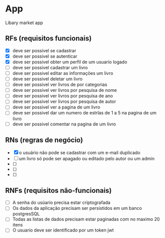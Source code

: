 # App

Libary market app

## RFs (requisitos funcionais)

- [X] deve ser possivel se cadastrar
- [X] deve ser possivel se autenticar
- [X] deve ser possivel obter um perfil de um usuario logado
- [ ] deve ser possivel cadastrar um livro
- [ ] deve ser possivel editar as informações um livro
- [ ] deve ser possivel deletar um livro
- [ ] deve ser possivel ver livros de por categorias
- [ ] deve ser possivel ver livros por pesquisa de nome
- [ ] deve ser possivel ver livros por pesquisa de ano
- [ ] deve ser possivel ver livros por pesquisa de autor
- [ ] deve ser possivel ver a pagina de um livro
- [ ] deve ser possivel dar um numero de estrlas de 1 a 5 na pagina de um livro
- [ ] deve ser possivel comentar na pagina de um livro

## RNs (regras de negócio)

- [X] o usuário não pode se cadastrar com um e-mail duplicado
- [ ] um livro só pode ser apagado ou editado pelo autor ou um admin
- [ ] 
- [ ] 
- [ ] 

## RNFs (requisitos não-funcionais)

- [ ] A senha do usúario precisa estar criptografada 
- [ ] Os dados da aplicação precisam ser persistidos em um banco postgresSQL 
- [ ] Todas as listas de dados precisam estar paginadas com no maximo 20 itens
- [ ] O usuario deve ser identificado por um token jwt